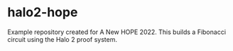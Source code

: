 # halo2-hope

Example repository created for A New HOPE 2022. This builds a Fibonacci circuit using the Halo 2 proof system.